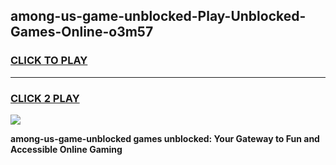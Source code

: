 
## among-us-game-unblocked-Play-Unblocked-Games-Online-o3m57
<h3>
<a href="https://premium76.site?title=among-us-game-unblocked&ref=25A">CLICK TO PLAY</a></h3>
<hr>

<h3>
<a href="https://premium76.site?title=among-us-game-unblocked&ref=25A">CLICK 2 PLAY</a>
  
</h3>

<a href="https://premium76.site?title=among-us-game-unblocked&ref=25A"><img src="https://clearcache.store/games.png"></a>


**among-us-game-unblocked games unblocked: Your Gateway to Fun and Accessible Online Gaming**
